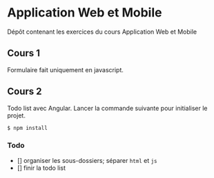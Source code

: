 # Application Web et Mobile
Dépôt contenant les exercices du cours Application Web et Mobile 

## Cours 1
Formulaire fait uniquement en javascript.

## Cours 2
Todo list avec Angular. Lancer la commande suivante pour initialiser le projet.
```bash
$ npm install
```
### Todo
- [] organiser les sous-dossiers; séparer `html` et `js`
- [] finir la todo list
